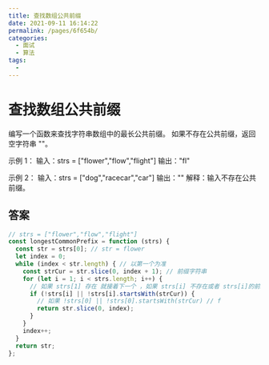 ```yaml
---
title: 查找数组公共前缀
date: 2021-09-11 16:14:22
permalink: /pages/6f654b/
categories:
  - 面试
  - 算法
tags:
  - 
---
```


# 查找数组公共前缀

编写一个函数来查找字符串数组中的最长公共前缀。
如果不存在公共前缀，返回空字符串 ""。

示例 1：
输入：strs = ["flower","flow","flight"]
输出："fl"

示例 2：
输入：strs = ["dog","racecar","car"]
输出：""
解释：输入不存在公共前缀。

<!-- more -->

## 答案

```js
// strs = ["flower","flow","flight"]
const longestCommonPrefix = function (strs) {
  const str = strs[0]; // str = flower
  let index = 0;
  while (index < str.length) { // 以第一个为准
    const strCur = str.slice(0, index + 1); // 前缀字符串
    for (let i = 1; i < strs.length; i++) {
      // 如果 strs[1] 存在 就接着下一个 ，如果 strs[i] 不存在或者 strs[i]的前缀不包含 那么就直接退出循环
      if (!strs[i] || !strs[i].startsWith(strCur)) {
        // 如果 !strs[0] || !strs[0].startsWith(strCur) // f
        return str.slice(0, index);
      }
    }
    index++;
  }
  return str;
};
```